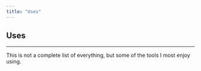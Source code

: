 ```yaml
---
title: "Uses"
---
```


## Uses

---

This is not a complete list of everything, but some of the tools I most enjoy using.


